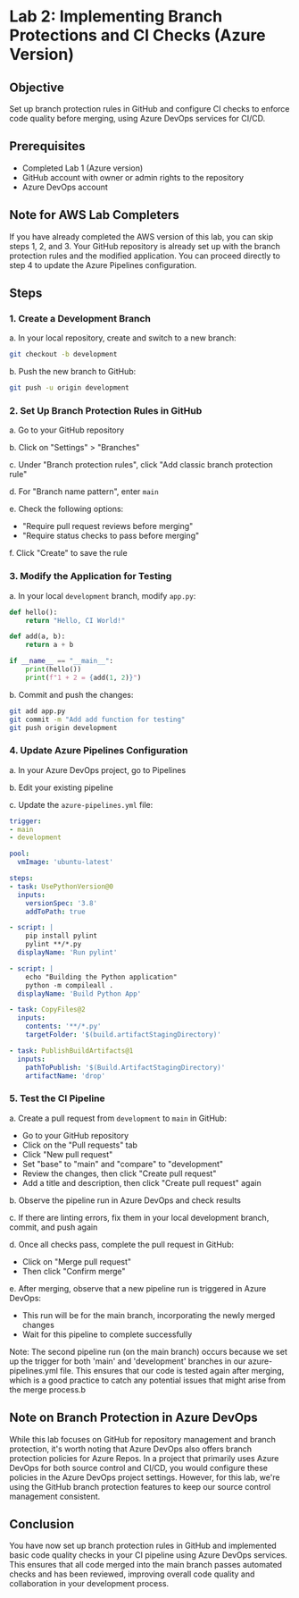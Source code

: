 # Lab 2: Implementing Branch Protections and CI Checks (Azure Version)

## Objective
Set up branch protection rules in GitHub and configure CI checks to enforce code quality before merging, using Azure DevOps services for CI/CD.

## Prerequisites
- Completed Lab 1 (Azure version)
- GitHub account with owner or admin rights to the repository
- Azure DevOps account

## Note for AWS Lab Completers
If you have already completed the AWS version of this lab, you can skip steps 1, 2, and 3. Your GitHub repository is already set up with the branch protection rules and the modified application. You can proceed directly to step 4 to update the Azure Pipelines configuration.

## Steps

### 1. Create a Development Branch

a. In your local repository, create and switch to a new branch:
```bash
git checkout -b development
```

b. Push the new branch to GitHub:
```bash
git push -u origin development
```

### 2. Set Up Branch Protection Rules in GitHub

a. Go to your GitHub repository

b. Click on "Settings" > "Branches"

c. Under "Branch protection rules", click "Add classic branch protection rule"

d. For "Branch name pattern", enter `main`

e. Check the following options:
   - "Require pull request reviews before merging"
   - "Require status checks to pass before merging"

f. Click "Create" to save the rule

### 3. Modify the Application for Testing

a. In your local `development` branch, modify `app.py`:
```python
def hello():
    return "Hello, CI World!"

def add(a, b):
    return a + b

if __name__ == "__main__":
    print(hello())
    print(f"1 + 2 = {add(1, 2)}")
```

b. Commit and push the changes:
```bash
git add app.py
git commit -m "Add add function for testing"
git push origin development
```

### 4. Update Azure Pipelines Configuration

a. In your Azure DevOps project, go to Pipelines

b. Edit your existing pipeline

c. Update the `azure-pipelines.yml` file:
```yaml
trigger:
- main
- development

pool:
  vmImage: 'ubuntu-latest'

steps:
- task: UsePythonVersion@0
  inputs:
    versionSpec: '3.8'
    addToPath: true

- script: |
    pip install pylint
    pylint **/*.py
  displayName: 'Run pylint'

- script: |
    echo "Building the Python application"
    python -m compileall .
  displayName: 'Build Python App'

- task: CopyFiles@2
  inputs:
    contents: '**/*.py'
    targetFolder: '$(build.artifactStagingDirectory)'

- task: PublishBuildArtifacts@1
  inputs:
    pathToPublish: '$(Build.ArtifactStagingDirectory)'
    artifactName: 'drop'
```

### 5. Test the CI Pipeline

a. Create a pull request from `development` to `main` in GitHub:
   - Go to your GitHub repository
   - Click on the "Pull requests" tab
   - Click "New pull request"
   - Set "base" to "main" and "compare" to "development"
   - Review the changes, then click "Create pull request"
   - Add a title and description, then click "Create pull request" again

b. Observe the pipeline run in Azure DevOps and check results

c. If there are linting errors, fix them in your local development branch, commit, and push again

d. Once all checks pass, complete the pull request in GitHub:
   - Click on "Merge pull request"
   - Then click "Confirm merge"

e. After merging, observe that a new pipeline run is triggered in Azure DevOps:
   - This run will be for the main branch, incorporating the newly merged changes
   - Wait for this pipeline to complete successfully

Note: The second pipeline run (on the main branch) occurs because we set up the trigger for both 'main' and 'development' branches in our azure-pipelines.yml file. This ensures that our code is tested again after merging, which is a good practice to catch any potential issues that might arise from the merge process.b

## Note on Branch Protection in Azure DevOps

While this lab focuses on GitHub for repository management and branch protection, it's worth noting that Azure DevOps also offers branch protection policies for Azure Repos. In a project that primarily uses Azure DevOps for both source control and CI/CD, you would configure these policies in the Azure DevOps project settings. However, for this lab, we're using the GitHub branch protection features to keep our source control management consistent.

## Conclusion

You have now set up branch protection rules in GitHub and implemented basic code quality checks in your CI pipeline using Azure DevOps services. This ensures that all code merged into the main branch passes automated checks and has been reviewed, improving overall code quality and collaboration in your development process.
